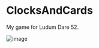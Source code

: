 # ClocksAndCards

My game for Ludum Dare 52.

![image](https://user-images.githubusercontent.com/43593885/204429551-4714d77c-5079-4dae-bbfc-8a9d3268deeb.png)
